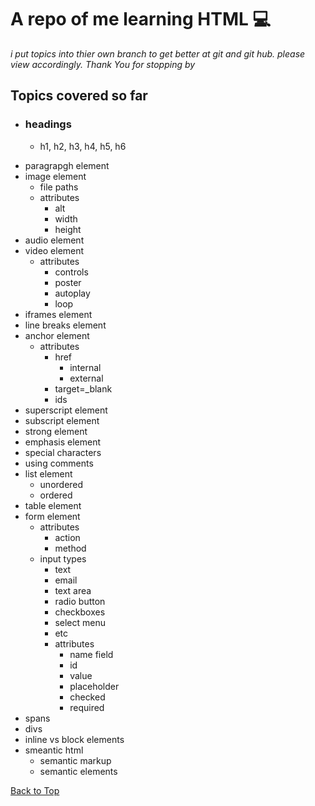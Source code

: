 <a name="custom_anchor_name"></a>
# A repo of me learning HTML 💻 
*i put topics into thier own branch to get better at git and git hub. please view accordingly. Thank You for stopping by*
## Topics covered so far
+ ### headings
    - h1, h2, h3, h4, h5, h6
- paragrapgh element
- image element
    - file paths
    - attributes
        - alt
        - width
        - height
- audio element
- video element
    - attributes
        - controls
        - poster
        - autoplay
        - loop
- iframes element
- line breaks element
- anchor element
    - attributes
        - href
            - internal
            - external
        - target=_blank
        - ids
- superscript element
- subscript element
- strong element
- emphasis element
- special characters
- using comments
- list element
    - unordered
    - ordered
- table element
- form element
    - attributes
        - action
        - method
    - input types
        - text
        - email
        - text area
        - radio button
        - checkboxes
        - select menu
        - etc
        - attributes
            - name field
            - id
            - value 
            - placeholder
            - checked
            - required
- spans
- divs
- inline vs block elements
- smeantic html
    - semantic markup
    - semantic elements

[Back to Top](#custom_anchor_name)
